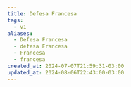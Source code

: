 ```yaml
---
title: Defesa Francesa
tags:
  - v1
aliases:
  - Defesa Francesa
  - defesa Francesa
  - Francesa
  - francesa
created_at: 2024-07-07T21:59:31-03:00
updated_at: 2024-08-06T22:43:00-03:00
---
```


